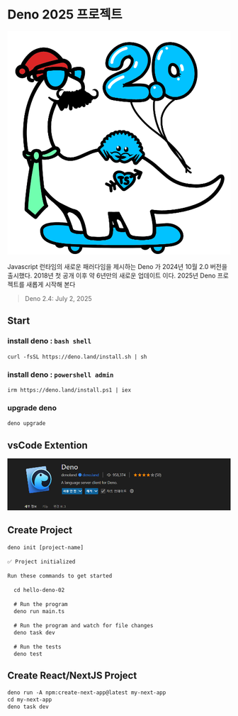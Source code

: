 # Deno 2025 프로젝트

![Callor Deno](./images/my-dino.png)

Javascript 런타임의 새로운 패러다임을 제시하는 Deno 가 2024년 10월 2.0 버전을 출시했다.
2018년 첫 공개 이후 약 6년만의 새로운 업데이트 이다.
2025년 Deno 프로젝트를 새롭게 시작해 본다

> Deno 2.4: July 2, 2025

## Start

### install deno : `bash shell`

```shell
curl -fsSL https://deno.land/install.sh | sh
```

### install deno : `powershell admin`

```shell
irm https://deno.land/install.ps1 | iex
```

### upgrade deno

```shell
deno upgrade
```

## vsCode Extention

![alt text](./images/image.png)

## Create Project

```shell
deno init [project-name]

✅ Project initialized

Run these commands to get started

  cd hello-deno-02

  # Run the program
  deno run main.ts

  # Run the program and watch for file changes
  deno task dev

  # Run the tests
  deno test
```

## Create React/NextJS Project

```shell
deno run -A npm:create-next-app@latest my-next-app
cd my-next-app
deno task dev
```
